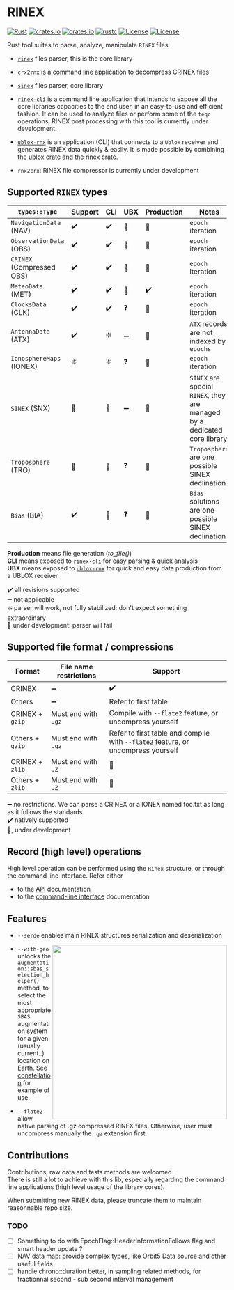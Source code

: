 RINEX 
=====

[![Rust](https://github.com/gwbres/rinex/actions/workflows/rust.yml/badge.svg)](https://github.com/gwbres/rinex/actions/workflows/rust.yml)
[![crates.io](https://docs.rs/rinex/badge.svg)](https://docs.rs/rinex/badge.svg)
[![crates.io](https://img.shields.io/crates/d/rinex.svg)](https://crates.io/crates/rinex)
[![rustc](https://img.shields.io/badge/rustc-1.61%2B-blue.svg)](https://img.shields.io/badge/rustc-1.61%2B-blue.svg)
[![License](https://img.shields.io/badge/license-Apache%202.0-blue?style=flat-square)](https://github.com/gwbres/rinex/blob/main/LICENSE-APACHE)
[![License](https://img.shields.io/badge/license-MIT-blue?style=flat-square)](https://github.com/gwbres/rinex/blob/main/LICENSE-MIT) 


Rust tool suites to parse, analyze, manipulate `RINEX` files

* [`rinex`](rinex/) files parser, this is the core library
* [`crx2rnx`](crx2rnx/) is a command line application to decompress CRINEX files
* [`sinex`](sinex/) files parser, core library

* [`rinex-cli`](rinex-cli/) is a command line application that intends to expose
all the core libraries capacities to the end user, in an easy-to-use and efficient fashion.
It can be used to analyze files or perform some of the `teqc` operations, RINEX post processing
with this tool is currently under development.

* [`ublox-rnx`](ublox-rnx) is an application (CLI) that connects to a `Ublox`
receiver and generates RINEX data quickly & easily.
It is made possible by combining the [ublox](https://github.com/lkolbly/ublox) crate
and the [rinex](rinex/) crate.

* `rnx2crx`: RINEX file compressor is currently under development

## Supported `RINEX` types

| `types::Type`            | Support           | CLI                 | UBX                  | Production        |          Notes          |
|--------------------------|-------------------|---------------------|----------------------|-------------------|-------------------------
| `NavigationData` (NAV)   | :heavy_check_mark:|  :heavy_check_mark: | :construction:       |:construction:     | `epoch` iteration |
| `ObservationData` (OBS)  | :heavy_check_mark:|  :heavy_check_mark: | :construction:       | :construction:    | `epoch` iteration |
| `CRINEX` (Compressed OBS)| :heavy_check_mark:|  :heavy_check_mark: | :construction:       | :construction:    | `epoch` iteration |
| `MeteoData` (MET)        | :heavy_check_mark:| :heavy_check_mark:  | :construction:       |:heavy_check_mark: | `epoch` iteration |  
| `ClocksData` (CLK)       | :heavy_check_mark:|  :heavy_check_mark: | :question:        |:construction: | `epoch` iteration |
| `AntennaData` (ATX)      | :heavy_check_mark:| :sparkle:           | :heavy_minus_sign:   |:construction: | `ATX` records are not indexed by `epochs` |
| `IonosphereMaps` (IONEX) | :sparkle:         |  :sparkle:          | :question:           |:construction: | `epoch` iteration |
| `SINEX` (SNX)            | :construction:    |  :construction:     | :heavy_minus_sign:   |:construction: |   `SINEX` are special `RINEX`, they are managed by a dedicated [core library](sinex/)  |
| `Troposphere` (TRO)      | :construction:    |  :construction:     | :question:           |:construction: |   `Troposphere` are one possible SINEX declination |
| `Bias` (BIA)             | :heavy_check_mark: |  :construction:        | :question:           |:construction: |   `Bias` solutions are one possible SINEX declination |

**Production** means file generation (_to_file()_)    
**CLI** means exposed to [`rinex-cli`](rinex-cli/) for easy parsing & quick analysis  
**UBX** means exposed to [`ublox-rnx`](ublox-rnx/) for quick and easy data production from a UBLOX receiver  

:heavy_check_mark: all revisions supported   
:heavy_minus_sign: not applicable   
:sparkle: parser will work, not fully stabilized: don't expect something extraordinary   
:construction: under development: parser will fail

## Supported file format / compressions

| Format   | File name restrictions  |    Support          |
|----------|-------------------------|---------------------|
| CRINEX   | :heavy_minus_sign: | :heavy_check_mark:  | 
| Others   | :heavy_minus_sign: | Refer to first table |
| CRINEX + `gzip` | Must end with `.gz` | Compile with `--flate2` feature, or uncompress yourself |
| Others + `gzip` | Must end with `.gz` | Refer to first table and compile with `--flate2` feature, or uncompress yourself |
| CRINEX + `zlib` | Must end with `.Z` | :construction:  |
| Others + `zlib` | Must end with `.Z` | :construction:  |

:heavy_minus_sign: no restrictions. We can parse a  CRINEX or a IONEX named foo.txt as long as it follows the standards.      
:heavy_check_mark: natively supported   
:construction:, under development  

## Record (high level) operations

High level operation can be performed using the `Rinex` structure,
or through the command line interface. Refer either

- to the [API](https://docs.rs/rinex/0.6.0/rinex/struct.Rinex.html) documentation
- to the [command-line interface](rinex-cli/README.md) documentation

## Features

* `--serde` enables main RINEX structures serialization and deserialization 

<img align="right" width="400" src="https://upload.wikimedia.org/wikipedia/commons/4/46/SBAS_Service_Areas.png">

* `--with-geo`   
unlocks the 
`augmentation::sbas_selection_helper()` method,
to select the most appropriate `SBAS` augmentation system for
a given (usually current..) location on Earth.
See [constellation](doc/constellation.md) for example of use.

* `--flate2`  
allow native parsing of .gz compressed RINEX files. Otherwise, user must uncompress manually the `.gz` extension first.

## Contributions

Contributions, raw data and tests methods are welcomed.  
There is still a lot to achieve with this lib, 
especially regarding the command line applications (high level usage of the library cores).

When submitting new RINEX data, please truncate them to maintain reasonnable repo size.

### TODO 

- [ ] Something to do with EpochFlag::HeaderInformationFollows flag
and smart header update ?
- [ ] NAV data map: provide complex types, like Orbit5 Data source and other
useful fields
- [ ] handle chrono::duration better, in sampling related methods,
for fractionnal second - sub second interval management
